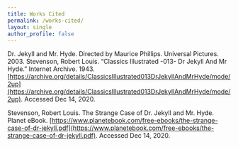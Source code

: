 ```yaml
---
title: Works Cited
permalink: /works-cited/
layout: single
author_profile: false
---
```


Dr. Jekyll and Mr. Hyde. Directed by Maurice Phillips. Universal Pictures. 2003.
Stevenson, Robert Louis. “Classics Illustrated -013- Dr Jekyll And Mr Hyde.” Internet Archive.
     1943. [https://archive.org/details/ClassicsIllustrated013DrJekyllAndMrHyde/mode/2up](https://archive.org/details/ClassicsIllustrated013DrJekyllAndMrHyde/mode/2up).
     Accessed Dec 14, 2020.

Stevenson, Robert Louis. The Strange Case of Dr. Jekyll and Mr. Hyde. Planet eBook. 
    [https://www.planetebook.com/free-ebooks/the-strange-case-of-dr-jekyll.pdf](https://www.planetebook.com/free-ebooks/the-strange-case-of-dr-jekyll.pdf). 
    Accessed Dec 14, 2020. 
